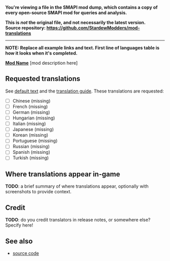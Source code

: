 **You're viewing a file in the SMAPI mod dump, which contains a copy of every open-source SMAPI mod
for queries and analysis.**

**This is _not_ the original file, and not necessarily the latest version.**  
**Source repository: https://github.com/StardewModders/mod-translations**

----

**NOTE: Replace all example links and text. First line of languages table is how it looks when it's completed.**

**[Mod Name](http://example.com/mod)** [mod description here]

## Requested translations
See [default text](https://github.com/Me/Mod/default.json) and the [translation guide](https://stardewvalleywiki.com/Modding:Translations). These translations are requested:

<!--


For a missing translation:
   - [ ] Chinese (missing)

For a partial translation:
   - [ ] [Chinese](https://github.com/Me/Mod/zh.json) (incomplete)

For a translation completed after the ticket was created:
   - [ ] ~[Chinese](https://github.com/Me/Mod/zh.json)~ (added thanks to @username!)


-->
- [ ] Chinese (missing)
- [ ] French (missing)
- [ ] German (missing)
- [ ] Hungarian (missing)
- [ ] Italian (missing)
- [ ] Japanese (missing)
- [ ] Korean (missing)
- [ ] Portuguese (missing)
- [ ] Russian (missing)
- [ ] Spanish (missing)
- [ ] Turkish (missing)

## Where translations appear in-game
**TODO**: a brief summary of where translations appear, optionally with screenshots to provide context.

## Credit
**TODO**: do you credit translators in release notes, or somewhere else? Specify here!

## See also
* [source code](https://github.com/Me/Mod)
